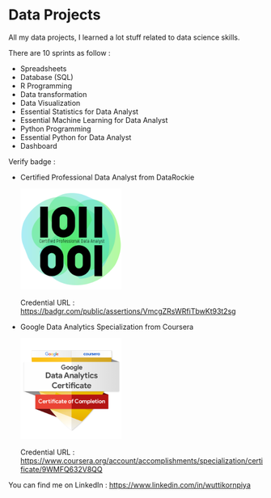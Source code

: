 # Data Projects

All my data projects, I learned a lot stuff related to data science skills.

There are 10 sprints as follow : 

- Spreadsheets
- Database (SQL)
- R Programming
- Data transformation
- Data Visualization
- Essential Statistics for Data Analyst
- Essential Machine Learning for Data Analyst
- Python Programming
- Essential Python for Data Analyst
- Dashboard

Verify badge :
- Certified Professional Data Analyst from DataRockie

  <img src="https://github.com/wuttikornG/data-projects/blob/main/Certified%20Professional%20Data%20Analyst%20Digital%20Badge.png" width="200" height="200" />

  Credential URL : https://badgr.com/public/assertions/VmcgZRsWRfiTbwKt93t2sg

  
- Google Data Analytics Specialization from Coursera

  <img src="https://github.com/wuttikornG/data-projects/blob/main/google-data-analytics-certificate.2.png" width="200" height="200" />
  
  Credential URL : https://www.coursera.org/account/accomplishments/specialization/certificate/9WMFQ632V8QQ

You can find me on LinkedIn :
  https://www.linkedin.com/in/wuttikornpiya

